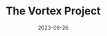 ---
date: 2023-06-26
title: The Vortex Project
cardTitle: The Vortex Project
icons: ["fa-react", "fa-sass"]
tags: ["project"]
eyebrow: blog
imageHero: /assets/dr-who-hero.jpg
imageTablet: /assets/dr-who-tablet.jpg
imageBreakout: /assets/dr-who-breakout.jpg
imageAlt: The Vortex Project
blurb: The ultimate Doctor Who experience. 
description: The Vortex Project is a website dedicated to all things Doctor Who. I'm a huge fan of the BBC series, and wanted to show my love while diving deeper into my frontend skills. The website includes a web scraper to inject news articles scraped from the BBC's Doctor Who homepage, as well as consuming data from the Doctor Who API I created. The goal of this project was to build a react app from scratch, without the use of create-react-app. This project is still in development, so no live site yet, but feel free to explore the design files and repo below.
buttons: ["Blog", "Figma", "GitHub"]
urls: [
    "https://github.com/Alliemack77/The-Vortex-Project",
    "https://www.figma.com/file/AFbof5QUm3V16HLnbwDvt4/The-Vortex-Project?type=design&node-id=12-5&t=jqdmU54InO40HN0r-0",
    "https://github.com/Alliemack77/The-Vortex-Project",
]
---